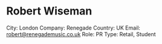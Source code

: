 # Robert Wiseman

City: London
Company: Renegade
Country: UK
Email: robert@renegademusic.co.uk
Role: PR
Type: Retail, Student